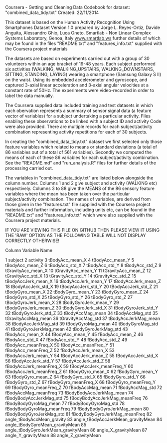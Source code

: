 Coursera - Getting and Cleaning Data
Codebook for dataset:  "combined_data_tidy.txt"
Created:  22/11/2014


This dataset is based on the Human Activity Recognition Using Smartphones Dataset Version 1.0 prepared by Jorge L. Reyes-Ortiz, Davide Anguita, Alessandro Ghio, Luca Oneto. Smartlab - Non Linear Complex Systems Laboratory, Genoa, Italy www.smartlab.ws further details of which may be found in the files "README.txt" and "features_info.txt"  supplied with the Coursera project materials


The datasets are based on experiments carried out with a group of 30 volunteers within an age bracket of 19-48 years. Each subject performed six activities (WALKING, WALKING_UPSTAIRS, WALKING_DOWNSTAIRS, SITTING, STANDING, LAYING) wearing a smartphone (Samsung Galaxy S II) on the waist. Using its embedded accelerometer and gyroscope, and captured 3-axial linear acceleration and 3-axial angular velocities at a constant rate of 50Hz. The experiments were video-recorded in order to label the data manually. 

The Coursera supplied data included training and test datasets in which each obervation represents a summary of sensor signal data (a feature vector of variables) for a subject undertaking a particular activity.  Files enabling these observations to be linked with a subject ID and activity Code were also provided.  There are multiple records for each subject/activity combination representing activity repetitions for each of 30 subjects.

In creating the "combined_data_tidy.txt" dataset we first selected only those feature variables which related to means or standard deviations (a total of 86 variables out of a total of 561 variables). Secondly we computed the means of each of these 86 variables for each subject/activity combination.  See the "README.md" and "run_analysis.R" files for further details of the processing carried out.

The variables in "combined_data_tidy.txt" are listed below alongside the column number.  Columns 1 and 2 give subject and activity (WALKING etc) respectively.  Columns 3 to 88 give the MEANS of the 86 sensory feature variables where the mean has been taken over the particular subject/activity combination.  The names of variables, are derived from those given in the "features.txt" file supplied with the Coursera project materials and further information, including units etc, can be found in the "README.txt" and "features_info.txt" which were also supplied with the Coursera project materials.

IF YOU ARE VIEWING THIS FILE ON GITHUB THEN PLEASE VIEW IT USING THE 'RAW' OPTION AS THE FOLLOWING TABLE WILL NOT DISPLAY CORRECTLY OTHERWISE!

Column	Variable Name

1	subject
2	activity
3	tBodyAcc_mean_X
4	tBodyAcc_mean_Y
5	tBodyAcc_mean_Z
6	tBodyAcc_std_X
7	tBodyAcc_std_Y
8	tBodyAcc_std_Z
9	tGravityAcc_mean_X
10	tGravityAcc_mean_Y
11	tGravityAcc_mean_Z
12	tGravityAcc_std_X
13	tGravityAcc_std_Y
14	tGravityAcc_std_Z
15	tBodyAccJerk_mean_X
16	tBodyAccJerk_mean_Y
17	tBodyAccJerk_mean_Z
18	tBodyAccJerk_std_X
19	tBodyAccJerk_std_Y
20	tBodyAccJerk_std_Z
21	tBodyGyro_mean_X
22	tBodyGyro_mean_Y
23	tBodyGyro_mean_Z
24	tBodyGyro_std_X
25	tBodyGyro_std_Y
26	tBodyGyro_std_Z
27	tBodyGyroJerk_mean_X
28	tBodyGyroJerk_mean_Y
29	tBodyGyroJerk_mean_Z
30	tBodyGyroJerk_std_X
31	tBodyGyroJerk_std_Y
32	tBodyGyroJerk_std_Z
33	tBodyAccMag_mean
34	tBodyAccMag_std
35	tGravityAccMag_mean
36	tGravityAccMag_std
37	tBodyAccJerkMag_mean
38	tBodyAccJerkMag_std
39	tBodyGyroMag_mean
40	tBodyGyroMag_std
41	tBodyGyroJerkMag_mean
42	tBodyGyroJerkMag_std
43	fBodyAcc_mean_X
44	fBodyAcc_mean_Y
45	fBodyAcc_mean_Z
46	fBodyAcc_std_X
47	fBodyAcc_std_Y
48	fBodyAcc_std_Z
49	fBodyAcc_meanFreq_X
50	fBodyAcc_meanFreq_Y
51	fBodyAcc_meanFreq_Z
52	fBodyAccJerk_mean_X
53	fBodyAccJerk_mean_Y
54	fBodyAccJerk_mean_Z
55	fBodyAccJerk_std_X
56	fBodyAccJerk_std_Y
57	fBodyAccJerk_std_Z
58	fBodyAccJerk_meanFreq_X
59	fBodyAccJerk_meanFreq_Y
60	fBodyAccJerk_meanFreq_Z
61	fBodyGyro_mean_X
62	fBodyGyro_mean_Y
63	fBodyGyro_mean_Z
64	fBodyGyro_std_X
65	fBodyGyro_std_Y
66	fBodyGyro_std_Z
67	fBodyGyro_meanFreq_X
68	fBodyGyro_meanFreq_Y
69	fBodyGyro_meanFreq_Z
70	fBodyAccMag_mean
71	fBodyAccMag_std
72	fBodyAccMag_meanFreq
73	fBodyBodyAccJerkMag_mean
74	fBodyBodyAccJerkMag_std
75	fBodyBodyAccJerkMag_meanFreq
76	fBodyBodyGyroMag_mean
77	fBodyBodyGyroMag_std
78	fBodyBodyGyroMag_meanFreq
79	fBodyBodyGyroJerkMag_mean
80	fBodyBodyGyroJerkMag_std
81	fBodyBodyGyroJerkMag_meanFreq
82	angle_tBodyAccMean_gravity
83	angle_tBodyAccJerkMean_gravityMean
84	angle_tBodyGyroMean_gravityMean
85	angle_tBodyGyroJerkMean_gravityMean
86	angle_X_gravityMean
87	angle_Y_gravityMean
88	angle_Z_gravityMean
